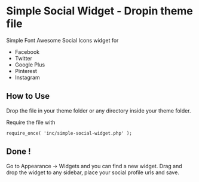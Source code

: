 # Simple Social Widget - Dropin theme file
Simple Font Awesome Social Icons widget for 
* Facebook
* Twitter
* Google Plus
* Pinterest
* Instagram

## How to Use
Drop the file in your theme folder or any directory inside your theme folder.

Require the file with

```require_once( 'inc/simple-social-widget.php' );```

## Done !

Go to Appearance -> Widgets and you can find a new widget. Drag and drop the widget to any sidebar, place your social profile urls and save.
